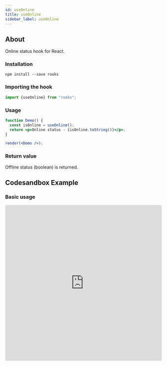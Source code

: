 ```yaml
---
id: useOnline
title: useOnline
sidebar_label: useOnline
---
```


   

## About

Online status hook for React.

### Installation

    npm install --save rooks

### Importing the hook

```javascript
import {useOnline} from "rooks";
```

### Usage

```jsx
function Demo() {
  const isOnline = useOnline();
  return <p>Online status - {isOnline.toString()}</p>;
}

render(<Demo />);
```

### Return value

Offline status (boolean) is returned.

## Codesandbox Example

### Basic usage

<iframe src="https://codesandbox.io/embed/useonline-tiqdb?fontsize=14&hidenavigation=1&theme=dark"
style="width:100%; height:500px; border:0; border-radius: 4px; overflow:hidden;"
title="useOnline"
allow="accelerometer; ambient-light-sensor; camera; encrypted-media; geolocation; gyroscope; hid; microphone; midi; payment; usb; vr; xr-spatial-tracking"
sandbox="allow-forms allow-modals allow-popups allow-presentation allow-same-origin allow-scripts"
/>

## Join Bhargav's discord server
You can click on the floating discord icon at the bottom right of the screen and talk to us in our server.


